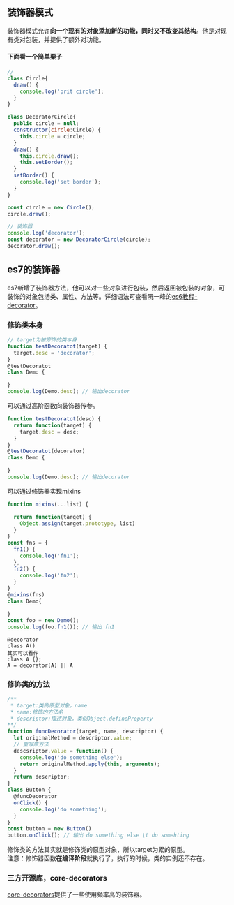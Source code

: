 ## 装饰器模式
装饰器模式允许**向一个现有的对象添加新的功能，同时又不改变其结构**。他是对现有类对包装，并提供了额外对功能。

#### 下面看一个简单栗子
```js
// 
class Circle{
  draw() {
    console.log('prit circle');
  }
}

class DecoratorCircle{
  public circle = null;
  constructor(circle:Circle) {
    this.circle = circle;
  }
  draw() {
    this.circle.draw();
    this.setBorder();
  }
  setBorder() {
    console.log('set border');
  }
}

const circle = new Circle();
circle.draw();

// 装饰器
console.log('decorator');
const decorator = new DecoratorCircle(circle);
decorator.draw();
```

## es7的装饰器
es7新增了装饰器方法，他可以对一些对象进行包装，然后返回被包装的对象，可装饰的对象包括类、属性、方法等。详细语法可查看阮一峰的[es6教程-decorator](https://es6.ruanyifeng.com/#docs/decorator)。  

### 修饰类本身
```js
// target为被修饰的类本身
function testDecoratot(target) {
  target.desc = 'decorator';
}
@testDecoratot
class Demo {

}
console.log(Demo.desc); // 输出decorator
```
可以通过高阶函数向装饰器传参。

```js
function testDecoratot(desc) {
  return function(target) {
    target.desc = desc;
  }
}
@testDecoratot(decorator)
class Demo {

}
console.log(Demo.desc); // 输出decorator
```
可以通过修饰器实现mixins
```js
function mixins(...list) {

  return function(target) {
    Object.assign(target.prototype, list)
  }
}
const fns = {
  fn1() {
    console.log('fn1');
  },
  fn2() {
    console.log('fn2');
  }
}
@mixins(fns)
class Demo{

}
const foo = new Demo();
console.log(foo.fn1()); // 输出 fn1
```  
    @decorator
    class A()
    其实可以看作
    class A {};
    A = decorator(A) || A
### 修饰类的方法
```js
/**
 * target:类的原型对象，name
 * name:修饰的方法名
 * descriptor:描述对象，类似Object.defineProperty
**/
function funcDecorator(target, name, descriptor) {
  let originalMethod = descriptor.value;
  // 重写原方法
  descsriptor.value = function() {
    console.log('do something else');
    return originalMethod.apply(this, arguments);
  }
  return descriptor;
}
class Button {
  @funcDecorator
  onClick() {
    console.log('do something');
  }
}
const button = new Button()
button.onClick(); // 输出 do something else \t do somehting
```
修饰类的方法其实就是修饰类的原型对象，所以target为累的原型。  
注意：修饰器函数**在编译阶段**就执行了，执行的时候，类的实例还不存在。

### 三方开源库，core-decorators
[core-decorators](https://github.com/jayphelps/core-decorators.js)提供了一些使用频率高的装饰器。
